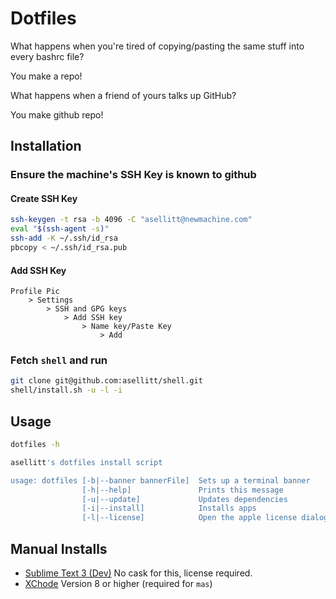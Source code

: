 # Dotfiles

What happens when you're tired of copying/pasting the same stuff into every bashrc file?

You make a repo!

What happens when a friend of yours talks up GitHub?

You make github repo!

## Installation

### Ensure the machine's SSH Key is known to github

#### Create SSH Key

```bash
ssh-keygen -t rsa -b 4096 -C "asellitt@newmachine.com"
eval "$(ssh-agent -s)"
ssh-add -K ~/.ssh/id_rsa
pbcopy < ~/.ssh/id_rsa.pub
```

#### Add SSH Key

```
Profile Pic
    > Settings
        > SSH and GPG keys
            > Add SSH key
                > Name key/Paste Key
                    > Add
```

### Fetch `shell` and run

```bash
git clone git@github.com:asellitt/shell.git
shell/install.sh -u -l -i
```

## Usage

```bash
dotfiles -h

asellitt's dotfiles install script

usage: dotfiles [-b|--banner bannerFile]  Sets up a terminal banner
                [-h|--help]               Prints this message
                [-u|--update]             Updates dependencies
                [-i|--install]            Installs apps
                [-l|--license]            Open the apple license dialog
```

## Manual Installs

* [Sublime Text 3 (Dev)](https://www.sublimetext.com/3dev) No cask for this, license required.
* [XChode](https://itunes.apple.com/au/app/xcode/id497799835?mt=12) Version 8 or higher (required for `mas`)
